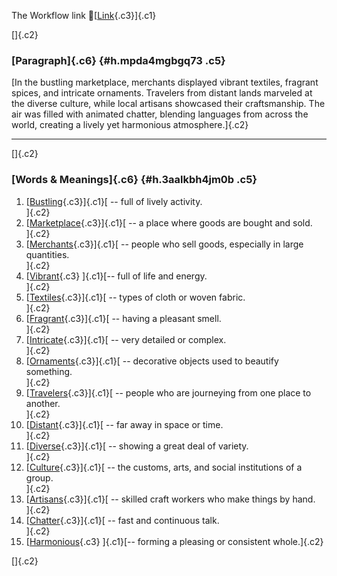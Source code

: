 The Workflow link
👏[[Link](https://www.google.com/url?q=http://www.google.com&sa=D&source=editors&ust=1758148775987439&usg=AOvVaw2xn-X6PckfM9XMWlxf1CBd){.c3}]{.c1}

[]{.c2}

### [Paragraph]{.c6} {#h.mpda4mgbgq73 .c5}

[In the bustling marketplace, merchants displayed vibrant textiles,
fragrant spices, and intricate ornaments. Travelers from distant lands
marveled at the diverse culture, while local artisans showcased their
craftsmanship. The air was filled with animated chatter, blending
languages from across the world, creating a lively yet harmonious
atmosphere.]{.c2}

------------------------------------------------------------------------

[]{.c2}

### [Words & Meanings]{.c6} {#h.3aalkbh4jm0b .c5}

1.  [[Bustling](https://www.google.com/url?q=http://www.google.com&sa=D&source=editors&ust=1758148775988614&usg=AOvVaw1yvqyzVMOfly7vAzkxtTnr){.c3}]{.c1}[ --
    full of lively activity.\
    ]{.c2}
2.  [[Marketplace](https://www.google.com/url?q=http://www.google.com&sa=D&source=editors&ust=1758148775988825&usg=AOvVaw2ebKv2zOXjl1rg1blrx7rn){.c3}]{.c1}[ --
    a place where goods are bought and sold.\
    ]{.c2}
3.  [[Merchants](https://www.google.com/url?q=http://www.google.com&sa=D&source=editors&ust=1758148775989005&usg=AOvVaw01nmyyprcr_6l1iF1lbCeB){.c3}]{.c1}[ --
    people who sell goods, especially in large quantities.\
    ]{.c2}
4.  [[Vibrant](https://www.google.com/url?q=http://www.google.com&sa=D&source=editors&ust=1758148775989235&usg=AOvVaw2cSOqUdES2EHgBoSDPQ8DS){.c3}
    ]{.c1}[-- full of life and energy.\
    ]{.c2}
5.  [[Textiles](https://www.google.com/url?q=http://www.google.com&sa=D&source=editors&ust=1758148775989436&usg=AOvVaw0oY8Em2QYm3lkP_tV5u823){.c3}]{.c1}[ --
    types of cloth or woven fabric.\
    ]{.c2}
6.  [[Fragrant](https://www.google.com/url?q=http://www.google.com&sa=D&source=editors&ust=1758148775989615&usg=AOvVaw2lyUQn2PJwAbyKPQeRICVL){.c3}]{.c1}[ --
    having a pleasant smell.\
    ]{.c2}
7.  [[Intricate](https://www.google.com/url?q=http://www.google.com&sa=D&source=editors&ust=1758148775989792&usg=AOvVaw3-WdrSYrXrQcufDk7JaiBD){.c3}]{.c1}[ --
    very detailed or complex.\
    ]{.c2}
8.  [[Ornaments](https://www.google.com/url?q=http://www.google.com&sa=D&source=editors&ust=1758148775989968&usg=AOvVaw2ZBZKB-zB9ZzcPN5hVtQ16){.c3}]{.c1}[ --
    decorative objects used to beautify something.\
    ]{.c2}
9.  [[Travelers](https://www.google.com/url?q=http://www.google.com&sa=D&source=editors&ust=1758148775990211&usg=AOvVaw0n_Y2L4cPhRlhmodaZYwhE){.c3}]{.c1}[ --
    people who are journeying from one place to another.\
    ]{.c2}
10. [[Distant](https://www.google.com/url?q=http://www.google.com&sa=D&source=editors&ust=1758148775990444&usg=AOvVaw1z_bJhVZzbh7HX1Sk3DjUo){.c3}]{.c1}[ --
    far away in space or time.\
    ]{.c2}
11. [[Diverse](https://www.google.com/url?q=http://www.google.com&sa=D&source=editors&ust=1758148775990599&usg=AOvVaw3nXxHJ10eFSw3LuBE3kJLv){.c3}]{.c1}[ --
    showing a great deal of variety.\
    ]{.c2}
12. [[Culture](https://www.google.com/url?q=http://www.google.com&sa=D&source=editors&ust=1758148775990754&usg=AOvVaw0cDJQcGMGlG-1hyRPPp6ji){.c3}]{.c1}[ --
    the customs, arts, and social institutions of a group.\
    ]{.c2}
13. [[Artisans](https://www.google.com/url?q=http://www.google.com&sa=D&source=editors&ust=1758148775990945&usg=AOvVaw0dnPVLdtkcDxfGwW4dkHaP){.c3}]{.c1}[ --
    skilled craft workers who make things by hand.\
    ]{.c2}
14. [[Chatter](https://www.google.com/url?q=http://www.google.com&sa=D&source=editors&ust=1758148775991139&usg=AOvVaw076-85_T0sjMeyT2XRv77Z){.c3}]{.c1}[ --
    fast and continuous talk.\
    ]{.c2}
15. [[Harmonious](https://www.google.com/url?q=http://www.google.com&sa=D&source=editors&ust=1758148775991296&usg=AOvVaw2y8nO_IdPv3rH6iqaa_Q-b){.c3}
    ]{.c1}[-- forming a pleasing or consistent whole.]{.c2}

[]{.c2}
